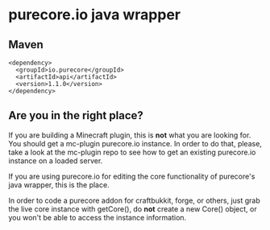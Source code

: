 # purecore.io java wrapper

## Maven

    <dependency>
      <groupId>io.purecore</groupId>
      <artifactId>api</artifactId>
      <version>1.1.0</version>
    </dependency>

## Are you in the right place?

If you are building a Minecraft plugin, this is **not** what you are looking for. You should get a mc-plugin purecore.io instance. In order to do that, please, take a look at the mc-plugin repo to see how to get an existing purecore.io instance on a loaded server.

If you are using purecore.io for editing the core functionality of purecore's java wrapper, this is the place.

In order to code a purecore addon for craftbukkit, forge, or others, just grab the live core instance with getCore(), do **not** create a new Core() object, or you won't be able to access the instance information.

